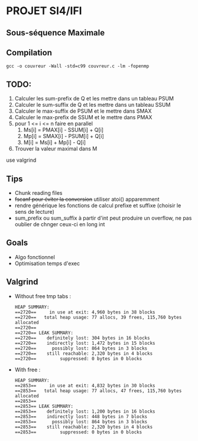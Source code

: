 # PROJET SI4/IFI

## Sous-séquence Maximale

## Compilation

`gcc -o couvreur -Wall -std=c99 couvreur.c -lm -fopenmp`

## TODO:

1. Calculer les sum-prefix de Q et les mettre dans un tableau PSUM
2. Calculer le sum-suffix de Q et les mettre dans un tableau SSUM
3. Calculer le max-suffix de PSUM et le mettre dans SMAX
4. Calculer le max-prefix de SSUM et le mettre dans PMAX
5. pour  1 <= i <= n faire en parallel
    1. Ms[i] = PMAX[i] - SSUM[i] + Q[i]
    2. Mp[i] = SMAX[i] - PSUM[i] + Q[i]
    3. M[i] = Ms[i] + Mp[i] - Q[i]
6. Trouver la valeur maximal dans M

use valgrind

## Tips

* Chunk reading files
* ~~fscanf pour éviter la conversion~~ utiliser atoi() apparemment
* rendre générique les fonctions de calcul prefixe et suffixe (choisir le sens de lecture)
* sum_prefix ou sum_suffix à partir d'int peut produire un overflow, ne pas oublier de chnger ceux-ci en long int

## Goals

* Algo fonctionnel
* Optimisation temps d'exec

## Valgrind

* Without free tmp tabs : 
    ```
    HEAP SUMMARY:
    ==2720==     in use at exit: 4,960 bytes in 38 blocks
    ==2720==   total heap usage: 77 allocs, 39 frees, 115,760 bytes allocated
    ==2720== 
    ==2720== LEAK SUMMARY:
    ==2720==    definitely lost: 304 bytes in 16 blocks
    ==2720==    indirectly lost: 1,472 bytes in 15 blocks
    ==2720==      possibly lost: 864 bytes in 3 blocks
    ==2720==    still reachable: 2,320 bytes in 4 blocks
    ==2720==         suppressed: 0 bytes in 0 blocks
    ```

* With free : 
    ```
    HEAP SUMMARY:
    ==2853==     in use at exit: 4,832 bytes in 30 blocks
    ==2853==   total heap usage: 77 allocs, 47 frees, 115,760 bytes allocated
    ==2853== 
    ==2853== LEAK SUMMARY:
    ==2853==    definitely lost: 1,200 bytes in 16 blocks
    ==2853==    indirectly lost: 448 bytes in 7 blocks
    ==2853==      possibly lost: 864 bytes in 3 blocks
    ==2853==    still reachable: 2,320 bytes in 4 blocks
    ==2853==         suppressed: 0 bytes in 0 blocks
    ```